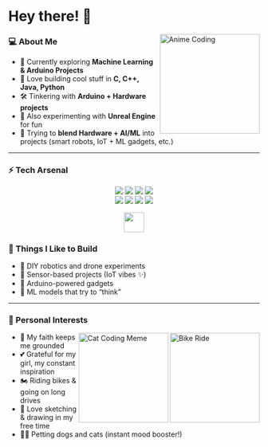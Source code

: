 # Hey there! 👋  

<img align="right" alt="Anime Coding" width="200" src="https://media.tenor.com/2roX3uxz_68AAAAM/anime-coding.gif">

### 💻 About Me  
- 🌱 Currently exploring **Machine Learning & Arduino Projects**  
- 🚀 Love building cool stuff in **C, C++, Java, Python**  
- 🛠️ Tinkering with **Arduino + Hardware projects**  
- 🎯 Also experimenting with **Unreal Engine** for fun  
- 🤖 Trying to **blend Hardware + AI/ML** into projects (smart robots, IoT + ML gadgets, etc.)  

---

### ⚡ Tech Arsenal  

<p align="center">
  <img src="https://img.shields.io/badge/-C-00599C?style=flat&logo=c&logoColor=white" />
  <img src="https://img.shields.io/badge/-C++-00599C?style=flat&logo=c%2B%2B&logoColor=white" />
  <img src="https://img.shields.io/badge/-Java-red?style=flat&logo=java&logoColor=white" />
  <img src="https://img.shields.io/badge/-Python-3776AB?style=flat&logo=python&logoColor=white" />
  <br>
  <img src="https://img.shields.io/badge/-Unreal%20Engine-0E1128?style=flat&logo=unrealengine" />
  <img src="https://img.shields.io/badge/-Arduino-00979D?style=flat&logo=arduino&logoColor=white" />
  <img src="https://img.shields.io/badge/-TensorFlow-FF6F00?style=flat&logo=tensorflow&logoColor=white" />
  <img src="https://img.shields.io/badge/-PyTorch-EE4C2C?style=flat&logo=pytorch&logoColor=white" />

</p>

<p align="center">
  <img src="https://media.tenor.com/W3wL7vGf5iYAAAAi/coding.gif" width="40"/>
</p>

### 🔧 Things I Like to Build  
- 🤖 DIY robotics and drone experiments  
- 📡 Sensor-based projects (IoT vibes ✨)  
- 🔋 Arduino-powered gadgets  
- 🧠 ML models that try to “think”  
---

### 🌸 Personal Interests  

<img align="right" alt="Bike Ride" width="180" src="https://media.tenor.com/6OxJhz8cAfQAAAAC/bike-anime.gif">
<img align="right" alt="Cat Coding Meme" width="180" src="https://media.tenor.com/YNlE6I0YmlAAAAAC/cat-typing.gif">

- 🙏 My faith keeps me grounded  
- 💕 Grateful for my girl, my constant inspiration  
- 🏍️ Riding bikes & going on long drives  
- 🎨 Love sketching & drawing in my free time  
- 🐶🐱 Petting dogs and cats (instant mood booster!)  


